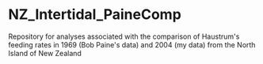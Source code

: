 # NZ_Intertidal_PaineComp
Repository for analyses associated with the comparison of Haustrum's feeding rates in 1969 (Bob Paine's data) and 2004 (my data) from the North Island of New Zealand
